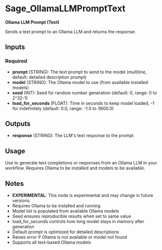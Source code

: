 # Sage_OllamaLLMPromptText

**Ollama LLM Prompt (Text)**

Sends a text prompt to an Ollama LLM and returns the response.

## Inputs

### Required

- **prompt** (STRING): The text prompt to send to the model (multiline, default: detailed description prompt)
- **model** (STRING): The Ollama model to use (from available installed models)
- **seed** (INT): Seed for random number generation (default: 0, range: 0 to 2^32-1)
- **load_for_seconds** (FLOAT): Time in seconds to keep model loaded, -1 for indefinitely (default: 0.0, range: -1.0 to 3600.0)

## Outputs

- **response** (STRING): The LLM's text response to the prompt

## Usage

Use to generate text completions or responses from an Ollama LLM in your workflow. Requires Ollama to be installed and models to be available.

## Notes

- **EXPERIMENTAL**: This node is experimental and may change in future versions
- Requires Ollama to be installed and running
- Model list is populated from available Ollama models
- Seed ensures reproducible results when set to same value
- load_for_seconds controls how long model stays in memory after generation
- Default prompt is optimized for detailed descriptions
- Raises error if Ollama is not available or model not found
- Supports all text-based Ollama models
